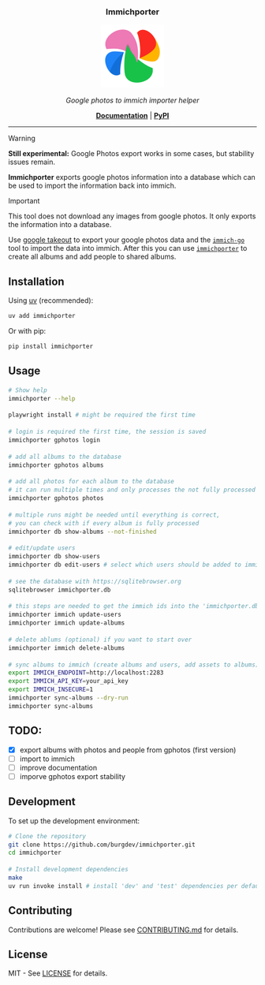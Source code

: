 <h3 align="center"><b>Immichporter</b></h3>
<p align="center">
  <a href="https://burgdev.github.io/immichporter"><img src="https://raw.githubusercontent.com/burgdev/immichporter/refs/heads/main/assets/logo/logo.svg" alt="Immichporter" width="128" /></a>
</p>
<p align="center">
    <em>Google photos to immich importer helper</em>
</p>
<p align="center">
    <b><a href="https://burgdev.github.io/immichporter">Documentation</a></b>
    | <b><a href="https://pypi.org/project/immichporter">PyPI</a></b>
</p>

---


> [!WARNING]
> **Still experimental:** Google Photos export works in some cases, but stability issues remain.


**Immichporter** exports google photos information into a database which can be used to import the information back into immich.

> [!IMPORTANT]
> This tool does not download any images from google photos. It only exports the information into a database.

<!-- # --8<-- [start:readme_index] <!-- -->

Use [google takeout](https://takeout.google.com) to export your google photos data and the [`immich-go`](https://github.com/simulot/immich-go) tool to import the data into immich. After this you can use [`immichporter`](https://github.com/burgdev/immichporter) to create all albums and add people to shared albums.

## Installation

Using [uv](https://github.com/astral-sh/uv) (recommended):
```bash
uv add immichporter
```

Or with pip:
```bash
pip install immichporter
```


## Usage

```bash
# Show help
immichporter --help

playwright install # might be required the first time

# login is required the first time, the session is saved
immichporter gphotos login

# add all albums to the database
immichporter gphotos albums

# add all photos for each album to the database
# it can run multiple times and only processes the not fully processed albums again
immichporter gphotos photos

# multiple runs might be needed until everything is correct,
# you can check with if every album is fully processed
immichporter db show-albums --not-finished

# edit/update users
immichporter db show-users
immichporter db edit-users # select which users should be added to immich

# see the database with https://sqlitebrowser.org
sqlitebrowser immichporter.db

# this steps are needed to get the immich ids into the 'immichporter.db' sqlite database
immichporter immich update-users
immichporter immich update-albums

# delete ablums (optional) if you want to start over
immichporter immich delete-albums

# sync albums to immich (create albums and users, add assets to albums)
export IMMICH_ENDPOINT=http://localhost:2283
export IMMICH_API_KEY=your_api_key
export IMMICH_INSECURE=1
immichporter sync-albums --dry-run  
immichporter sync-albums
```

## TODO:

* [x] export albums with photos and people from gphotos (first version)
* [ ] import to immich
* [ ] improve documentation
* [ ] imporve gphotos export stability

<!-- # --8<-- [end:readme_index] <!-- -->

<!--
## Documentation

For complete documentation, including API reference and advanced usage, please visit the [documentation site](https://burgdev.github.io/immichporter/docu/).
-->

<!-- # --8<-- [start:readme_development] <!-- -->
## Development

To set up the development environment:

```bash
# Clone the repository
git clone https://github.com/burgdev/immichporter.git
cd immichporter

# Install development dependencies
make
uv run invoke install # install 'dev' and 'test' dependencies per default, use --all to install all dependencies
```
<!-- # --8<-- [end:readme_development] <!-- -->

## Contributing

Contributions are welcome! Please see [CONTRIBUTING.md](CONTRIBUTING.md) for details.

## License

MIT - See [LICENSE](LICENSE) for details.
